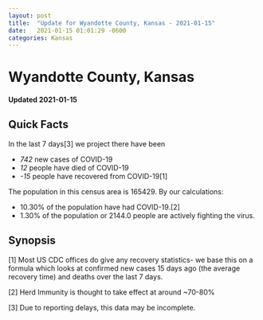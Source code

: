 ```yaml
---
layout: post
title:  "Update for Wyandotte County, Kansas - 2021-01-15"
date:   2021-01-15 01:01:29 -0600
categories: Kansas
---
```


# Wyandotte County, Kansas
#### Updated 2021-01-15

## Quick Facts

In the last 7 days[3] we project there have been
- *742* new cases of COVID-19
- *12* people have died of COVID-19
- *-15* people have recovered from COVID-19[1]

The population in this census area is 165429. By our calculations:
- 10.30% of the population have had COVID-19.[2]
- 1.30% of the population or 2144.0 people are actively fighting the virus.

## Synopsis




[1] Most US CDC offices do give any recovery statistics- we base this on a formula which looks at confirmed new cases
15 days ago (the average recovery time) and deaths over the last 7 days.

[2] Herd Immunity is thought to take effect at around ~70-80%

[3] Due to reporting delays, this data may be incomplete.
 
    